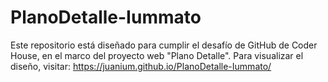 # PlanoDetalle-Iummato
Este repositorio está diseñado para cumplir el desafío de GitHub de Coder House, en el marco del proyecto web "Plano Detalle". 
Para visualizar el diseño, visitar: https://juanium.github.io/PlanoDetalle-Iummato/
